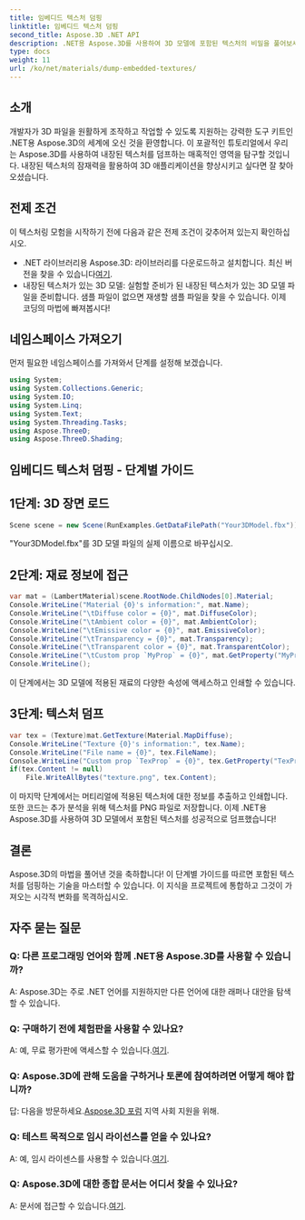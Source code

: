 ```yaml
---
title: 임베디드 텍스처 덤핑
linktitle: 임베디드 텍스처 덤핑
second_title: Aspose.3D .NET API
description: .NET용 Aspose.3D를 사용하여 3D 모델에 포함된 텍스처의 비밀을 풀어보세요. 원활한 통합을 위한 단계별 가이드를 살펴보세요. 지금 무료 평가판을 다운로드하세요!
type: docs
weight: 11
url: /ko/net/materials/dump-embedded-textures/
---
```

## 소개
개발자가 3D 파일을 원활하게 조작하고 작업할 수 있도록 지원하는 강력한 도구 키트인 .NET용 Aspose.3D의 세계에 오신 것을 환영합니다. 이 포괄적인 튜토리얼에서 우리는 Aspose.3D를 사용하여 내장된 텍스처를 덤프하는 매혹적인 영역을 탐구할 것입니다. 내장된 텍스처의 잠재력을 활용하여 3D 애플리케이션을 향상시키고 싶다면 잘 찾아오셨습니다.
## 전제 조건
이 텍스처링 모험을 시작하기 전에 다음과 같은 전제 조건이 갖추어져 있는지 확인하십시오.
-  .NET 라이브러리용 Aspose.3D: 라이브러리를 다운로드하고 설치합니다. 최신 버전을 찾을 수 있습니다[여기](https://releases.aspose.com/3d/net/).
- 내장된 텍스처가 있는 3D 모델: 실험할 준비가 된 내장된 텍스처가 있는 3D 모델 파일을 준비합니다. 샘플 파일이 없으면 재생할 샘플 파일을 찾을 수 있습니다.
이제 코딩의 마법에 빠져봅시다!
## 네임스페이스 가져오기
먼저 필요한 네임스페이스를 가져와서 단계를 설정해 보겠습니다.
```csharp
using System;
using System.Collections.Generic;
using System.IO;
using System.Linq;
using System.Text;
using System.Threading.Tasks;
using Aspose.ThreeD;
using Aspose.ThreeD.Shading;
```
## 임베디드 텍스처 덤핑 - 단계별 가이드

## 1단계: 3D 장면 로드
```csharp
Scene scene = new Scene(RunExamples.GetDataFilePath("Your3DModel.fbx"));
```
"Your3DModel.fbx"를 3D 모델 파일의 실제 이름으로 바꾸십시오.
## 2단계: 재료 정보에 접근
```csharp
var mat = (LambertMaterial)scene.RootNode.ChildNodes[0].Material;
Console.WriteLine("Material {0}'s information:", mat.Name);
Console.WriteLine("\tDiffuse color = {0}", mat.DiffuseColor);
Console.WriteLine("\tAmbient color = {0}", mat.AmbientColor);
Console.WriteLine("\tEmissive color = {0}", mat.EmissiveColor);
Console.WriteLine("\tTransparency = {0}", mat.Transparency);
Console.WriteLine("\tTransparent color = {0}", mat.TransparentColor);
Console.WriteLine("\tCustom prop `MyProp` = {0}", mat.GetProperty("MyProp"));
Console.WriteLine();
```
이 단계에서는 3D 모델에 적용된 재료의 다양한 속성에 액세스하고 인쇄할 수 있습니다.
## 3단계: 텍스처 덤프
```csharp
var tex = (Texture)mat.GetTexture(Material.MapDiffuse);
Console.WriteLine("Texture {0}'s information:", tex.Name);
Console.WriteLine("File name = {0}", tex.FileName);
Console.WriteLine("Custom prop `TexProp` = {0}", tex.GetProperty("TexProp"));
if(tex.Content != null)
    File.WriteAllBytes("texture.png", tex.Content);
```
이 마지막 단계에서는 머티리얼에 적용된 텍스처에 대한 정보를 추출하고 인쇄합니다. 또한 코드는 추가 분석을 위해 텍스처를 PNG 파일로 저장합니다.
이제 .NET용 Aspose.3D를 사용하여 3D 모델에서 포함된 텍스처를 성공적으로 덤프했습니다!
## 결론
Aspose.3D의 마법을 풀어낸 것을 축하합니다! 이 단계별 가이드를 따르면 포함된 텍스처를 덤핑하는 기술을 마스터할 수 있습니다. 이 지식을 프로젝트에 통합하고 그것이 가져오는 시각적 변화를 목격하십시오.
## 자주 묻는 질문

### Q: 다른 프로그래밍 언어와 함께 .NET용 Aspose.3D를 사용할 수 있습니까?
A: Aspose.3D는 주로 .NET 언어를 지원하지만 다른 언어에 대한 래퍼나 대안을 탐색할 수 있습니다.
### Q: 구매하기 전에 체험판을 사용할 수 있나요?
 A: 예, 무료 평가판에 액세스할 수 있습니다.[여기](https://releases.aspose.com/).
### Q: Aspose.3D에 관해 도움을 구하거나 토론에 참여하려면 어떻게 해야 합니까?
 답: 다음을 방문하세요.[Aspose.3D 포럼](https://forum.aspose.com/c/3d/18) 지역 사회 지원을 위해.
### Q: 테스트 목적으로 임시 라이선스를 얻을 수 있나요?
 A: 예, 임시 라이센스를 사용할 수 있습니다.[여기](https://purchase.aspose.com/temporary-license/).
### Q: Aspose.3D에 대한 종합 문서는 어디서 찾을 수 있나요?
 A: 문서에 접근할 수 있습니다.[여기](https://reference.aspose.com/3d/net/).